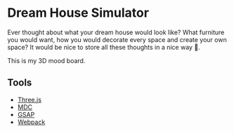 # Dream House Simulator
Ever thought about what your dream house would look like? What furniture you would want, how you would decorate every
space and create your own space? It would be nice to store all these thoughts in a nice way 🤔.

This is my 3D mood board.

## Tools
- [Three.js](https://github.com/mrdoob/three.js/)
- [MDC](https://github.com/material-components/material-components-web)
- [GSAP](https://github.com/greensock/GSAP)
- [Webpack](https://github.com/webpack)
